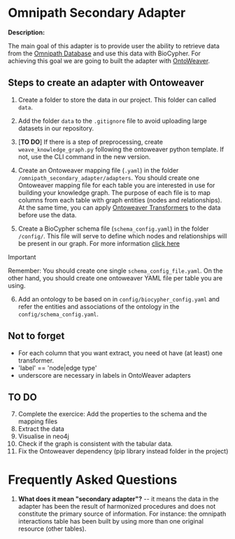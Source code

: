 # Omnipath Secondary Adapter

**Description:**

The main goal of this adapter is to provide user the ability to retrieve data from the [Omnipath Database](https://omnipathdb.org/) and use this data with BioCypher. For achieving this goal we are going to built the adapter with [OntoWeaver](https://github.com/oncodash/ontoweaver).


## Steps to create an adapter with Ontoweaver
1. Create a folder to store the data in our project. This folder can called `data`.
2. Add the folder `data` to the `.gitignore` file to avoid uploading large datasets in our repository.
3. [**TO DO**] If there is a step of preprocessing, create `weave_knowledge_graph.py` following the ontoweaver python template. If not, use the CLI command in the new version.

4. Create an Ontoweaver mapping file (`.yaml`) in the folder `/omnipath_secondary_adapter/adapters`. You should create one Ontoweaver mapping file for each table you are interested in use for building your knowledge graph. The purpose of each file is to map columns from each table with graph entities (nodes and relationships). At the same time, you can apply [Ontoweaver Transformers](https://ontoweaver.readthedocs.io/en/latest/readme_sections/mapping_api.html#available-transformers) to the data before use the data.

5. Create a BioCypher schema file  (`schema_config.yaml`) in the folder `/config/`. This file will serve to define which nodes and relationships will be present in our graph. For more information [click here](https://biocypher.org/quickstart.html#the-schema-configuration-yaml-file)

> [!IMPORTANT]
> Remember: You should create one single `schema_config_file.yaml`. On the other hand, you should create one ontoweaver YAML file per table you are using.

6. Add an ontology to be based on in `config/biocypher_config.yaml` and refer the entities and associations of the ontology in the `config/schema_config.yaml`.

## Not to forget

- For each column that you want extract, you need ot have (at least) one transformer.
- 'label' == 'node|edge type'
- underscore are necessary in labels in OntoWeaver adapters

## TO DO
7. Complete the exercice: Add the properties to the schema and the mapping files
8. Extract the data
9. Visualise in neo4j
10. Check if the graph is consistent with the tabular data.
11. Fix the Ontoweaver dependency (pip library instead folder in the project)

# Frequently Asked Questions

1. **What does it mean "secondary adapter"?** -- it means the data in the adapter has been the result of harmonized procedures and does not constitute the primary source of information. For instance: the omnipath interactions table has been built by using more than one original resource (other tables).
